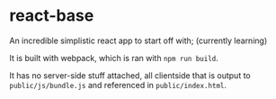 # react-base
An incredible simplistic react app to start off with; (currently learning)

It is built with webpack, which is ran with `npm run build`.

It has no server-side stuff attached, all clientside that is output to `public/js/bundle.js` and referenced in `public/index.html`.

